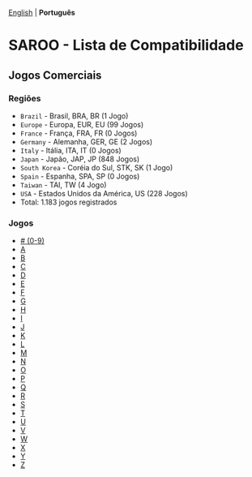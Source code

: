 [English](../en-us/README.md) | **Português**

# SAROO - Lista de Compatibilidade

## Jogos Comerciais

### Regiões

- `Brazil` - Brasil, BRA, BR (1 Jogo)
- `Europe` - Europa, EUR, EU (99 Jogos)
- `France` - França, FRA, FR (0 Jogos)
- `Germany` - Alemanha, GER, GE (2 Jogos)
- `Italy` - Itália, ITA, IT (0 Jogos)
- `Japan` - Japão, JAP, JP (848 Jogos)
- `South Korea` - Coréia do Sul, STK, SK (1 Jogo)
- `Spain` - Espanha, SPA, SP (0 Jogos)
- `Taiwan` - TAI, TW (4 Jogo)
- `USA` - Estados Unidos da América, US (228 Jogos)
- Total: 1.183 jogos registrados

### Jogos

- [# (0-9)](09.md)
- [A](A.md)
- [B](B.md)
- [C](C.md)
- [D](D.md)
- [E](E.md)
- [F](F.md)
- [G](G.md)
- [H](H.md)
- [I](I.md)
- [J](J.md)
- [K](K.md)
- [L](L.md)
- [M](M.md)
- [N](N.md)
- [O](O.md)
- [P](P.md)
- [Q](Q.md)
- [R](R.md)
- [S](S.md)
- [T](T.md)
- [U](U.md)
- [V](V.md)
- [W](W.md)
- [X](X.md)
- [Y](Y.md)
- [Z](Z.md)
